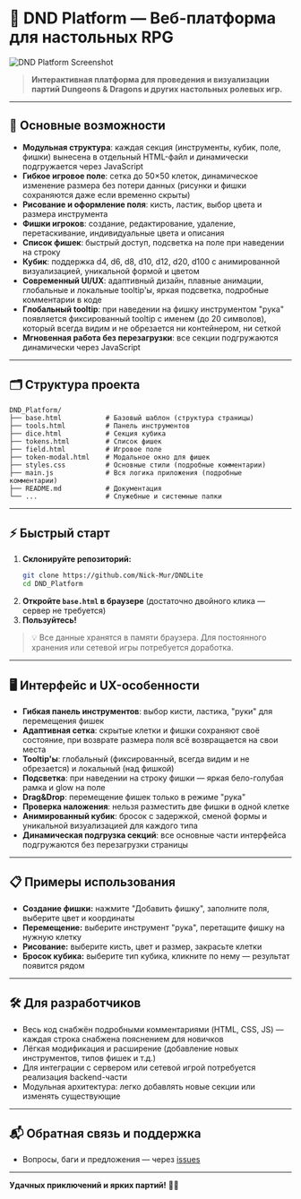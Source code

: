 # 🎲 DND Platform — Веб-платформа для настольных RPG

![DND Platform Screenshot](https://dummyimage.com/900x400/222/fff&text=DND+Platform+Demo)

> **Интерактивная платформа для проведения и визуализации партий Dungeons & Dragons и других настольных ролевых игр.**

---

## 🚀 Основные возможности

- **Модульная структура**: каждая секция (инструменты, кубик, поле, фишки) вынесена в отдельный HTML-файл и динамически подгружается через JavaScript
- **Гибкое игровое поле**: сетка до 50×50 клеток, динамическое изменение размера без потери данных (рисунки и фишки сохраняются даже если временно скрыты)
- **Рисование и оформление поля**: кисть, ластик, выбор цвета и размера инструмента
- **Фишки игроков**: создание, редактирование, удаление, перетаскивание, индивидуальные цвета и описания
- **Список фишек**: быстрый доступ, подсветка на поле при наведении на строку
- **Кубик**: поддержка d4, d6, d8, d10, d12, d20, d100 с анимированной визуализацией, уникальной формой и цветом
- **Современный UI/UX**: адаптивный дизайн, плавные анимации, глобальные и локальные tooltip'ы, яркая подсветка, подробные комментарии в коде
- **Глобальный tooltip**: при наведении на фишку инструментом "рука" появляется фиксированный tooltip с именем (до 20 символов), который всегда видим и не обрезается ни контейнером, ни сеткой
- **Мгновенная работа без перезагрузки**: все секции подгружаются динамически через JavaScript

---

## 🗂️ Структура проекта

```
DND_Platform/
├── base.html           # Базовый шаблон (структура страницы)
├── tools.html          # Панель инструментов
├── dice.html           # Секция кубика
├── tokens.html         # Список фишек
├── field.html          # Игровое поле
├── token-modal.html    # Модальное окно для фишек
├── styles.css          # Основные стили (подробные комментарии)
├── main.js             # Вся логика приложения (подробные комментарии)
├── README.md           # Документация
└── ...                 # Служебные и системные папки
```

---

## ⚡ Быстрый старт

1. **Склонируйте репозиторий:**
   ```bash
   git clone https://github.com/Nick-Mur/DNDLite
   cd DND_Platform
   ```
2. **Откройте `base.html` в браузере** (достаточно двойного клика — сервер не требуется)
3. **Пользуйтесь!**

> 💡 Все данные хранятся в памяти браузера. Для постоянного хранения или сетевой игры потребуется доработка.

---

## 🖥️ Интерфейс и UX-особенности

- **Гибкая панель инструментов**: выбор кисти, ластика, "руки" для перемещения фишек
- **Адаптивная сетка**: скрытые клетки и фишки сохраняют своё состояние, при возврате размера поля всё возвращается на свои места
- **Tooltip'ы**: глобальный (фиксированный, всегда видим и не обрезается) и локальный (над фишкой)
- **Подсветка**: при наведении на строку фишки — яркая бело-голубая рамка и glow на поле
- **Drag&Drop**: перемещение фишек только в режиме "рука"
- **Проверка наложения**: нельзя разместить две фишки в одной клетке
- **Анимированный кубик**: бросок с задержкой, сменой формы и уникальной визуализацией для каждого типа
- **Динамическая подгрузка секций**: все основные части интерфейса подгружаются без перезагрузки страницы

---

## 📋 Примеры использования

- **Создание фишки:** нажмите "Добавить фишку", заполните поля, выберите цвет и координаты
- **Перемещение:** выберите инструмент "рука", перетащите фишку на нужную клетку
- **Рисование:** выберите кисть, цвет и размер, закрасьте клетки
- **Бросок кубика:** выберите тип кубика, кликните по нему — результат появится рядом

---

## 🛠️ Для разработчиков

- Весь код снабжён подробными комментариями (HTML, CSS, JS) — каждая строка снабжена пояснением для новичков
- Лёгкая модификация и расширение (добавление новых инструментов, типов фишек и т.д.)
- Для интеграции с сервером или сетевой игрой потребуется реализация backend-части
- Модульная архитектура: легко добавлять новые секции или изменять существующие

---

## 📬 Обратная связь и поддержка

- Вопросы, баги и предложения — через [issues](https://github.com/yourname/DND_Platform/issues)

---

**Удачных приключений и ярких партий!** 🐉✨ 